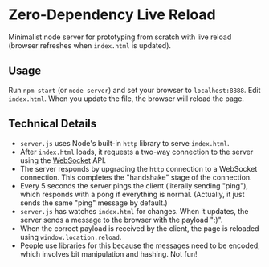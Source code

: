 # Zero-Dependency Live Reload

Minimalist node server for prototyping from scratch with live reload (browser refreshes when `index.html` is updated).

## Usage

Run `npm start` (or `node server`) and set your browser to `localhost:8888`. Edit `index.html`. When you update the file, the browser will reload the page.

## Technical Details

- `server.js` uses Node's built-in `http` library to serve `index.html`.
- After `index.html` loads, it requests a two-way connection to the server using the [WebSocket](https://developer.mozilla.org/en-US/docs/Web/API/WebSockets_API) API.
- The server responds by upgrading the `http` connection to a WebSocket connection. This completes the "handshake" stage of the connection.
- Every 5 seconds the server pings the client (literally sending "ping"), which responds with a pong if everything is normal. (Actually, it just sends the same "ping" message by default.)
- `server.js` has watches `index.html` for changes. When it updates, the server sends a message to the browser with the payload ":)".
- When the correct payload is received by the client, the page is reloaded using `window.location.reload`.
- People use libraries for this because the messages need to be encoded, which involves bit manipulation and hashing. Not fun!
